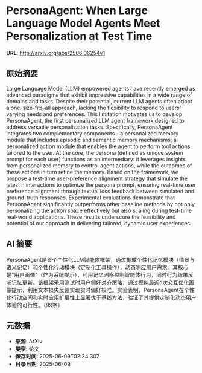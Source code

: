 # PersonaAgent: When Large Language Model Agents Meet Personalization at Test Time

**URL**: http://arxiv.org/abs/2506.06254v1

## 原始摘要

Large Language Model (LLM) empowered agents have recently emerged as advanced
paradigms that exhibit impressive capabilities in a wide range of domains and
tasks. Despite their potential, current LLM agents often adopt a
one-size-fits-all approach, lacking the flexibility to respond to users'
varying needs and preferences. This limitation motivates us to develop
PersonaAgent, the first personalized LLM agent framework designed to address
versatile personalization tasks. Specifically, PersonaAgent integrates two
complementary components - a personalized memory module that includes episodic
and semantic memory mechanisms; a personalized action module that enables the
agent to perform tool actions tailored to the user. At the core, the persona
(defined as unique system prompt for each user) functions as an intermediary:
it leverages insights from personalized memory to control agent actions, while
the outcomes of these actions in turn refine the memory. Based on the
framework, we propose a test-time user-preference alignment strategy that
simulate the latest n interactions to optimize the persona prompt, ensuring
real-time user preference alignment through textual loss feedback between
simulated and ground-truth responses. Experimental evaluations demonstrate that
PersonaAgent significantly outperforms other baseline methods by not only
personalizing the action space effectively but also scaling during test-time
real-world applications. These results underscore the feasibility and potential
of our approach in delivering tailored, dynamic user experiences.


## AI 摘要

PersonaAgent是首个个性化LLM智能体框架，通过集成个性化记忆模块（情景与语义记忆）和个性化行动模块（定制化工具操作），动态响应用户需求。其核心是"用户画像"（作为系统提示），利用记忆洞察控制智能体行为，同时行为结果反哺记忆更新。该框架采用测试时用户偏好对齐策略，通过模拟最近n次交互优化画像提示，利用文本损失反馈实现实时偏好校准。实验表明，PersonaAgent在个性化行动空间和实时应用扩展性上显著优于基线方法，验证了其提供定制化动态用户体验的可行性。（99字）

## 元数据

- **来源**: ArXiv
- **类型**: 论文
- **保存时间**: 2025-06-09T02:34:30Z
- **目录日期**: 2025-06-09
